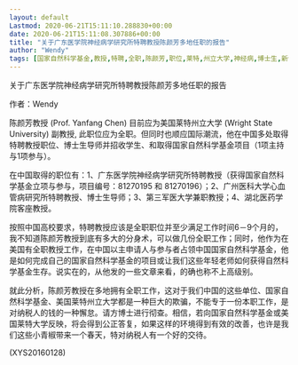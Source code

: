 ```yaml
---
layout: default
Lastmod: 2020-06-21T15:11:10.288830+00:00
date: 2020-06-21T15:11:08.307886+00:00
title: "关于广东医学院神经病学研究所特聘教授陈颜芳多地任职的报告"
author: "Wendy"
tags: [国家自然科学基金,教授,特聘,全职,陈颜芳,职位,莱特,州立大学,神经病,博士生,新语丝]
---
```


关于广东医学院神经病学研究所特聘教授陈颜芳多地任职的报告

作者：Wendy

陈颜芳教授 (Prof. Yanfang Chen) 目前应为美国莱特州立大学 (Wright State University) 副教授, 此职位应为全职。但同时也顺应国际潮流，他在中国多处取得特聘教授职位、博士生导师并招收学生、和取得国家自然科学基金项目（1项主持与1项参与）。

在中国取得的职位有：1、广东医学院神经病学研究所特聘教授（获得国家自然科学基金立项与参与，项目编号：81270195 和 81270196）；2、广州医科大学心血管病研究所特聘教授、博士生导师；3、第三军医大学兼职教授；4、湖北医药学院客座教授。

按照中国高校要求，特聘教授应该是全职职位并至少满足工作时间6－9个月的，我不知道陈颜芳教授到底有多大的分身术，可以做几份全职工作；同时，他作为在美国有全职教授工作，在中国以主申请人与参与者占领中国国家自然科学基金，他是如何完成自己的国家自然科学基金的项目或让我们这些年轻老师如何获得自然科学基金生存。说实在的，从他发的一些文章来看，的确也称不上高级别。

就此分析，陈颜芳教授在多地拥有全职工作，这对于我们中国的这些单位、国家自然科学基金、美国莱特州立大学都是一种巨大的欺骗，不能专于一份本职工作，是对纳税人的钱的一种懈怠。请方博士进行彻查。相信，若向国家自然科学基金或美国莱特大学反映，将会得到公正答复，如果这样的环境得到有效的改善，也许是我们这些小青椒带来一个春天，特对纳税人有一个好的交待。

(XYS20160128)

